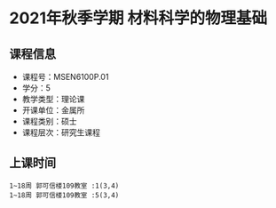# 2021年秋季学期 材料科学的物理基础 






## 课程信息

- 课程号：MSEN6100P.01
- 学分：5
- 教学类型：理论课
- 开课单位：金属所
- 课程类别：硕士
- 课程层次：研究生课程

## 上课时间

```
1~18周 郭可信楼109教室 :1(3,4)
1~18周 郭可信楼109教室 :5(3,4)
```

